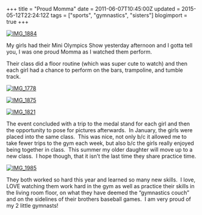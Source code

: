 +++
title = "Proud Momma"
date = 2011-06-07T10:45:00Z
updated = 2015-05-12T22:24:12Z
tags = ["sports", "gymnastics", "sisters"]
blogimport = true 
+++

[![IMG_1884](https://latc.s3.amazonaws.com/wp-content/uploads/2011/06/IMG_1884.jpg "IMG_1884")](https://latc.s3.amazonaws.com/wp-content/uploads/2011/06/IMG_1884.jpg)

My girls had their Mini Olympics Show yesterday afternoon and I gotta tell you, I was one proud Momma as I watched them perform.&#160;&#160; 

Their class did a floor routine (which was super cute to watch) and then each girl had a chance to perform on the bars, trampoline, and tumble track.&#160;&#160; 

[![IMG_1778](https://latc.s3.amazonaws.com/wp-content/uploads/2011/06/IMG_1778.jpg "IMG_1778")](https://latc.s3.amazonaws.com/wp-content/uploads/2011/06/IMG_1778.jpg)

[![IMG_1875](https://latc.s3.amazonaws.com/wp-content/uploads/2011/06/IMG_1875.jpg "IMG_1875")](https://latc.s3.amazonaws.com/wp-content/uploads/2011/06/IMG_1875.jpg)

[![IMG_1821](https://latc.s3.amazonaws.com/wp-content/uploads/2011/06/IMG_1821.jpg "IMG_1821")](https://latc.s3.amazonaws.com/wp-content/uploads/2011/06/IMG_1821.jpg)

The event concluded with a trip to the medal stand for each girl and then the opportunity to pose for pictures afterwards.&#160; In January, the girls were placed into the same class.&#160; This was nice, not only b/c it allowed me to take fewer trips to the gym each week, but also b/c the girls really enjoyed being together in class.&#160; This summer my older daughter will move up to a new class.&#160; I hope though, that it isn’t the last time they share practice time.&#160; 

[![IMG_1985](https://latc.s3.amazonaws.com/wp-content/uploads/2011/06/IMG_1985.jpg "IMG_1985")](https://latc.s3.amazonaws.com/wp-content/uploads/2011/06/IMG_1985.jpg)

They both worked so hard this year and learned so many new skills.&#160; I love, LOVE watching them work hard in the gym as well as practice their skills in the living room floor, on what they have deemed the “gymnastics couch” and on the sidelines of their brothers baseball games.&#160; I am very proud of my 2 little gymnasts!
